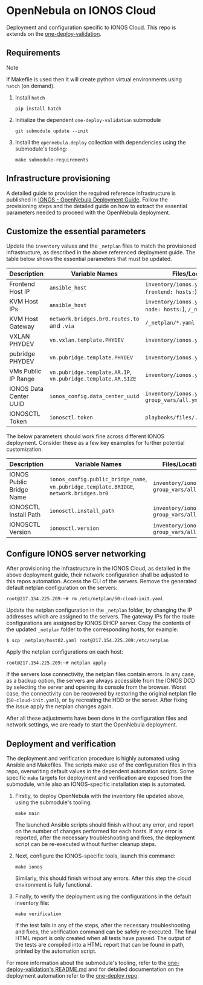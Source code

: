 # OpenNebula on IONOS Cloud

Deployment and configuration specific to IONOS Cloud. This repo is extends on the [one-deploy-validation](https://github.com/OpenNebula/one-deploy-validation).

## Requirements

> [!NOTE]
> If Makefile is used then it will create python virtual environments using `hatch` (on demand).

1. Install `hatch`

   ```shell
   pip install hatch
   ```

1. Initialize the dependent `one-deploy-validation` submodule

   ```shell
   git submodule update --init
   ```

1. Install the `opennebula.deploy` collection with dependencies using the submodule's tooling:

   ```shell
   make submodule-requirements
   ```

## Infrastructure provisioning

A detailed guide to provision the required reference infrastructure is published in [IONOS - OpenNebula Deployment Guide](https://docs.google.com/document/d/e/2PACX-1vR7fsXGSXHoKeeFGbM92KLCNDqa0PFOQEQL1iDwYsMct6lIAbAll46kJ4V33CdBcuic80ax-84mynqC/pub).
Follow the provisioning steps and the detailed guide on how to extract the essential parameters needed to proceed with the OpenNebula deployment.

## Customize the essential parameters

Update the `inventory` values and the `_netplan` files to match the provisioned infrastructure, as described in the above referenced deployment guide. The table below shows the essential parameters that must be updated.

| Description                                 | Variable Names                      | Files/Location                                      |
|---------------------------------------------|-------------------------------------|-----------------------------------------------------|
| Frontend Host IP                            | `ansible_host`                      | `inventory/ionos.yml` (under `frontend: hosts:`)    | 
| KVM Host IPs                            | `ansible_host`                      | `inventory/ionos.yml` (under `node: hosts:`), `/_netplan/*.yaml`    | 
| KVM Host Gateway                            | `network.bridges.br0.routes.to` and `.via`                      | `/_netplan/*.yaml`    | 
| VXLAN PHYDEV                                 | `vn.vxlan.template.PHYDEV`          | `inventory/ionos.yml`                               | 
| pubridge PHYDEV                              | `vn.pubridge.template.PHYDEV`       | `inventory/ionos.yml`                               | 
| VMs Public IP Range                        | `vn.pubridge.template.AR.IP`, `vn.pubridge.template.AR.SIZE` | `inventory/ionos.yml`           | 
| IONOS Data Center UUID                      | `ionos_config.data_center_uuid`     | `inventory/ionos.yml`, `group_vars/all.yml`         | 
| IONOSCTL Token                             | `ionosctl.token`                    | `playbooks/files/.ionosctl_token` | 

The below parameters should work fine across different IONOS deployment. Consider these as a few key examples for further potential customization.

| Description                                 | Variable Names                      | Files/Location                                      |
|---------------------------------------------|-------------------------------------|-----------------------------------------------------|
| IONOS Public Bridge Name                    | `ionos_config.public_bridge_name`, `vn.pubridge.template.BRIDGE`, `network.bridges.br0`   | `inventory/ionos.yml`, `group_vars/all.yml`         |
| IONOSCTL Install Path                       | `ionosctl.install_path`             | `inventory/ionos.yml`, `group_vars/all.yml`         |
| IONOSCTL Version                            | `ionosctl.version`                  | `inventory/ionos.yml`, `group_vars/all.yml`         |

## Configure IONOS server networking

After provisioning the infrastructure in the IONOS Cloud, as detailed in the above deployment guide, their network configuration shall be adjusted to this repos automation. Access the CLI of the servers. Remove the generated default netplan configuration on the servers:

```shell
root@217.154.225.209:~# rm /etc/netplan/50-cloud-init.yaml
```

Update the netplan configuration in the `_netplan` folder, by changing the IP addresses which are assigned to the servers. The gateway IPs for the route configurations are assigned by IONOS DHCP server. Copy the contents of the updated `_netplan` folder to the corresponding hosts, for example:

```shell
$ scp _netplan/host02.yaml root@217.154.225.209:/etc/netplan
```

Apply the netplan configurations on each host:

```shell
root@217.154.225.209:~# netplan apply
```

If the servers lose connectivity, the netplan files contain errors. In any case, as a backup option, the servers are always accessible from the IONOS DCD by selecting the server and opening its console from the browser. Worst case, the connectivity can be recovered by restoring the original netplan file (`50-cloud-init.yaml`), or by recreating the HDD or the server. After fixing the issue apply the netplan changes again.

After all these adjustments have been done in the configuration files and network settings, we are ready to start the OpenNebula deployment.

## Deployment and verification

The deployment and verification procedure is highly automated using Ansible and Makefiles. The scripts make use of the configuration files in this repo, overwriting default values in the dependent automation scripts.
Some specific `make` targets for deployment and verification are exposed from the submodule, while also an IONOS-specific installation step is automated.

1. Firstly, to deploy OpenNebula with the inventory file updated above, using the submodule's tooling:

   ```shell
   make main
   ```
   The launched Ansible scripts should finish without any error, and report on the number of changes performed for each hosts. If any error is reported, after the necessary troubleshooting and fixes, the deployment script can be re-executed without further cleanup steps.

1. Next, configure the IONOS-specific tools, launch this command:

   ```shell
   make ionos
   ```
   Similarly, this should finish without any errors. After this step the cloud environment is fully functional.

1. Finally, to verify the deployment using the configurations in the default inventory file:

   ```shell
   make verification
   ```
   If the test fails in any of the steps, after the necessary troubleshooting and fixes, the verification command can be safely re-executed. The final HTML report is only created when all tests have passed.
   The output of the tests are compiled into a HTML report that can be found in path, printed by the automation script.

For more information about the submodule's tooling, refer to the [one-deploy-validation's README.md](https://github.com/OpenNebula/one-deploy-validation/blob/master/README.md) and for detailed documentation on the deployment automation refer to the [one-deploy repo](https://github.com/OpenNebula/one-deploy).

